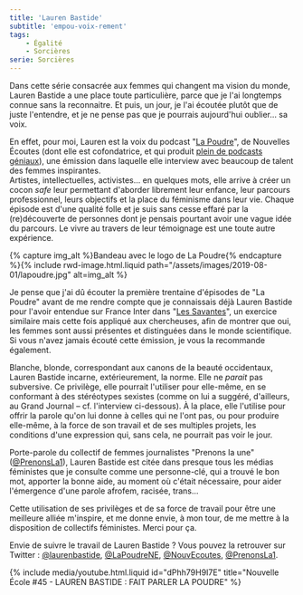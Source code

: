 ```yaml
---
title: 'Lauren Bastide'
subtitle: 'empou-voix-rement'
tags:
    - Égalité
    - Sorcières
serie: Sorcières
---
```


Dans cette série consacrée aux femmes qui changent ma vision du monde, Lauren Bastide a une place toute particulière, parce que je l'ai longtemps connue sans la reconnaitre. Et puis, un jour, je l'ai écoutée plutôt que de juste l'entendre, et je ne pense pas que je pourrais aujourd'hui oublier… sa voix.

En effet, pour moi, Lauren est la voix du podcast "[La Poudre](https://www.nouvellesecoutes.fr/la-poudre/)", de Nouvelles Écoutes (dont elle est cofondatrice, et qui produit [plein de podcasts géniaux](https://www.nouvellesecoutes.fr/)), une émission dans laquelle elle interview avec beaucoup de talent des femmes inspirantes.  
Artistes, intellectuelles, activistes… en quelques mots, elle arrive à créer un cocon _safe_ leur permettant d'aborder librement leur enfance, leur parcours professionnel, leurs objectifs et la place du féminisme dans leur vie. Chaque épisode est d'une qualité folle et je suis sans cesse effaré par la (re)découverte de personnes dont je pensais pourtant avoir une vague idée du parcours. Le vivre au travers de leur témoignage est une toute autre expérience.

{% capture img_alt %}Bandeau avec le logo de La Poudre{% endcapture %}{% include rwd-image.html.liquid
path="/assets/images/2019-08-01/lapoudre.jpg"
alt=img_alt
%}

Je pense que j'ai dû écouter la première trentaine d'épisodes de "La Poudre" avant de me rendre compte que je connaissais déjà Lauren Bastide pour l'avoir entendue sur France Inter dans "[Les Savantes](https://www.franceinter.fr/emissions/les-savantes)", un exercice similaire mais cette fois appliqué aux chercheuses, afin de montrer que oui, les femmes sont aussi présentes et distinguées dans le monde scientifique. Si vous n'avez jamais écouté cette émission, je vous la recommande également.

Blanche, blonde, correspondant aux canons de la beauté occidentaux, Lauren Bastide incarne, extérieurement, la norme. Elle ne _parait_ pas subversive. Ce privilège, elle pourrait l'utiliser pour elle-même, en se conformant à des stéréotypes sexistes (comme on lui a suggéré, d'ailleurs, au Grand Journal – cf. l'interview ci-dessous). À la place, elle l'utilise pour offrir la parole qu'on lui donne à celles qui ne l'ont pas, ou pour produire elle-même, à la force de son travail et de ses multiples projets, les conditions d'une expression qui, sans cela, ne pourrait pas voir le jour.

Porte-parole du collectif de femmes journalistes "Prenons la une" ([@PrenonsLa1](https://twitter.com/prenonsla1?lang=fr)), Lauren Bastide est citée dans presque tous les médias féministes que je consulte comme une personne-clé, qui a trouvé le bon mot, apporter la bonne aide, au moment où c'était nécessaire, pour aider l'émergence d'une parole afrofem, racisée, trans…

Cette utilisation de ses privilèges et de sa force de travail pour être une meilleure alliée m'inspire, et me donne envie, à mon tour, de me mettre à la disposition de collectifs féministes. Merci pour ça.

Envie de suivre le travail de Lauren Bastide ? Vous pouvez la retrouver sur Twitter : [@laurenbastide](https://twitter.com/laurenbastide), [@LaPoudreNE](https://twitter.com/lapoudreNE), [@NouvEcoutes](https://twitter.com/nouvecoutes), [@PrenonsLa1](https://twitter.com/prenonsla1).

{% include media/youtube.html.liquid id="dPhh79H9I7E" title="Nouvelle École #45 - LAUREN BASTIDE : FAIT PARLER LA POUDRE" %}
